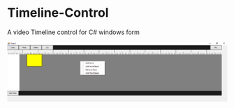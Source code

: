 # Timeline-Control
A video Timeline control for C# windows form</br>

![](https://github.com/raviverma2791747/Timeline-Control/blob/master/Images/Preview.png)

